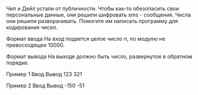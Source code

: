 Чип и Дейл устали от публичности. Чтобы как-то обезопасить свои персональные данные, они решили шифровать sms - сообщения. Числа они решили разворачивать. Помогите им написать программу для кодирования чисел.

Формат ввода
На вход подается целое число n, по модулю не превосходящее 10000.

Формат вывода
На выходе должно быть число, развернутое в обратном порядке.

Пример 1
Ввод	Вывод
123     321

Пример 2
Ввод	Вывод
-150    -51
